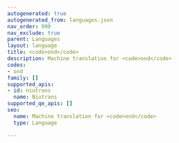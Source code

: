 ```yaml
---
autogenerated: true
autogenerated_from: languages.json
nav_order: 999
nav_exclude: true
parent: Languages
layout: language
title: <code>ond</code>
description: Machine translation for <code>ond</code>
codes:
- ond
family: []
supported_apis:
- id: niutrans
  name: Niutrans
supported_qe_apis: []
seo:
  name: Machine translation for <code>ond</code>
  type: Language

---
```


